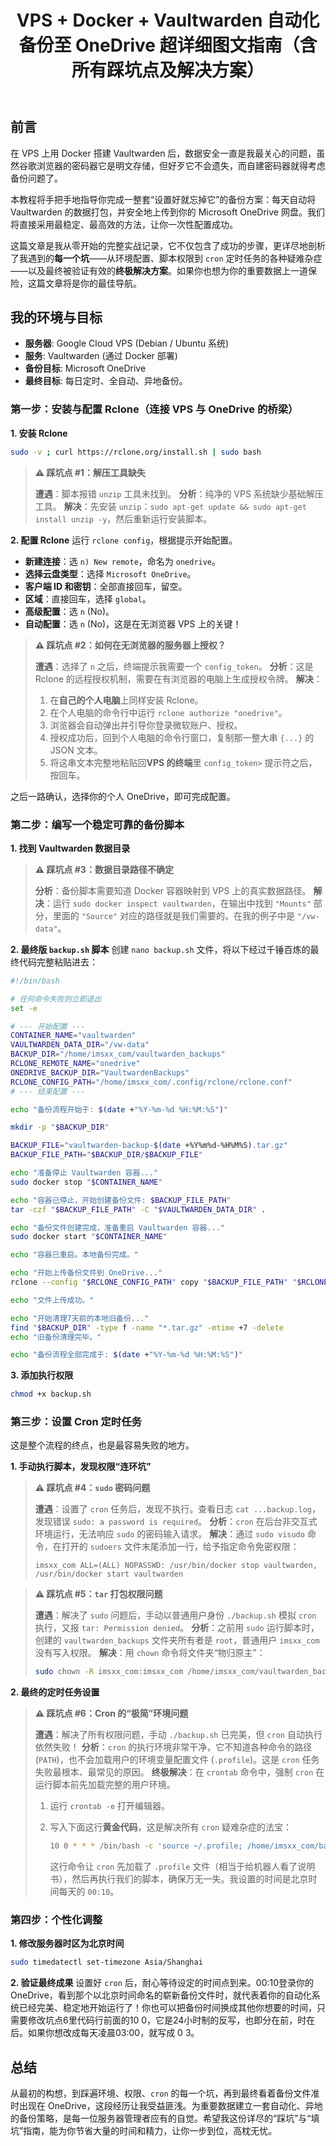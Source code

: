﻿---
title: VPS + Docker + Vaultwarden 自动化备份至 OneDrive 超详细图文指南（含所有踩坑点及解决方案）
published: 2025-07-18
description: 
image: 
tags: [VPS, Docker, Vaultwarden, OneDrive, 笔记]
category: 
draft: false
---
## 前言

在 VPS 上用 Docker 搭建 Vaultwarden 后，数据安全一直是我最关心的问题，虽然谷歌浏览器的密码器它是明文存储，但好歹它不会遗失，而自建密码器就得考虑备份问题了。

本教程将手把手地指导你完成一整套“设置好就忘掉它”的备份方案：每天自动将 Vaultwarden 的数据打包，并安全地上传到你的 Microsoft OneDrive 网盘。我们将直接采用最稳定、最高效的方法，让你一次性配置成功。

这篇文章是我从零开始的完整实战记录，它不仅包含了成功的步骤，更详尽地剖析了我遇到的**每一个坑**——从环境配置、脚本权限到 `cron` 定时任务的各种疑难杂症——以及最终被验证有效的**终极解决方案**。如果你也想为你的重要数据上一道保险，这篇文章将是你的最佳导航。

## 我的环境与目标

* **服务器**: Google Cloud VPS (Debian / Ubuntu 系统)
* **服务**: Vaultwarden (通过 Docker 部署)
* **备份目标**: Microsoft OneDrive
* **最终目标**: 每日定时、全自动、异地备份。

### 第一步：安装与配置 Rclone（连接 VPS 与 OneDrive 的桥梁）

**1. 安装 Rclone**

```bash
sudo -v ; curl https://rclone.org/install.sh | sudo bash
```

> **⚠️ 踩坑点 #1：解压工具缺失**
> 
> **遭遇**：脚本报错 `unzip` 工具未找到。
> **分析**：纯净的 VPS 系统缺少基础解压工具。
> **解决**：先安装 `unzip`：`sudo apt-get update && sudo apt-get install unzip -y`，然后重新运行安装脚本。

**2. 配置 Rclone**
运行 `rclone config`，根据提示开始配置。

* **新建连接**：选 `n) New remote`，命名为 `onedrive`。
* **选择云盘类型**：选择 `Microsoft OneDrive`。
* **客户端 ID 和密钥**：全部直接回车，留空。
* **区域**：直接回车，选择 `global`。
* **高级配置**：选 `n` (No)。
* **自动配置**：选 `n` (No)，这是在无浏览器 VPS 上的关键！

> **⚠️ 踩坑点 #2：如何在无浏览器的服务器上授权？**
> 
> **遭遇**：选择了 `n` 之后，终端提示我需要一个 `config_token`。
> **分析**：这是 Rclone 的远程授权机制，需要在有浏览器的电脑上生成授权令牌。
> **解决**：
> 
> 1. 在**自己的个人电脑**上同样安装 Rclone。
> 2. 在个人电脑的命令行中运行 `rclone authorize "onedrive"`。
> 3. 浏览器会自动弹出并引导你登录微软账户、授权。
> 4. 授权成功后，回到个人电脑的命令行窗口，复制那一整大串 `{...}` 的 JSON 文本。
> 5. 将这串文本完整地粘贴回**VPS 的终端**里 `config_token>` 提示符之后，按回车。

之后一路确认，选择你的个人 OneDrive，即可完成配置。

### 第二步：编写一个稳定可靠的备份脚本

**1. 找到 Vaultwarden 数据目录**

> **⚠️ 踩坑点 #3：数据目录路径不确定**
> 
> **分析**：备份脚本需要知道 Docker 容器映射到 VPS 上的真实数据路径。
> **解决**：运行 `sudo docker inspect vaultwarden`，在输出中找到 `"Mounts"` 部分，里面的 `"Source"` 对应的路径就是我们需要的。在我的例子中是 `"/vw-data"`。

**2. 最终版 `backup.sh` 脚本**
创建 `nano backup.sh` 文件，将以下经过千锤百炼的最终代码完整粘贴进去：

```bash
#!/bin/bash

# 任何命令失败则立即退出
set -e

# --- 开始配置 ---
CONTAINER_NAME="vaultwarden"
VAULTWARDEN_DATA_DIR="/vw-data"
BACKUP_DIR="/home/imsxx_com/vaultwarden_backups"
RCLONE_REMOTE_NAME="onedrive"
ONEDRIVE_BACKUP_DIR="VaultwardenBackups"
RCLONE_CONFIG_PATH="/home/imsxx_com/.config/rclone/rclone.conf"
# --- 结束配置 ---

echo "备份流程开始于: $(date +"%Y-%m-%d %H:%M:%S")"

mkdir -p "$BACKUP_DIR"

BACKUP_FILE="vaultwarden-backup-$(date +%Y%m%d-%H%M%S).tar.gz"
BACKUP_FILE_PATH="$BACKUP_DIR/$BACKUP_FILE"

echo "准备停止 Vaultwarden 容器..."
sudo docker stop "$CONTAINER_NAME"

echo "容器已停止，开始创建备份文件: $BACKUP_FILE_PATH"
tar -czf "$BACKUP_FILE_PATH" -C "$VAULTWARDEN_DATA_DIR" .

echo "备份文件创建完成，准备重启 Vaultwarden 容器..."
sudo docker start "$CONTAINER_NAME"

echo "容器已重启。本地备份完成。"

echo "开始上传备份文件到 OneDrive..."
rclone --config "$RCLONE_CONFIG_PATH" copy "$BACKUP_FILE_PATH" "$RCLONE_REMOTE_NAME:$ONEDRIVE_BACKUP_DIR" --progress

echo "文件上传成功。"

echo "开始清理7天前的本地旧备份..."
find "$BACKUP_DIR" -type f -name "*.tar.gz" -mtime +7 -delete
echo "旧备份清理完毕。"

echo "备份流程全部完成于: $(date +"%Y-%m-%d %H:%M:%S")"
```

**3. 添加执行权限**

```bash
chmod +x backup.sh
```

### 第三步：设置 Cron 定时任务

这是整个流程的终点，也是最容易失败的地方。

**1. 手动执行脚本，发现权限“连环坑”**

> **⚠️ 踩坑点 #4：`sudo` 密码问题**
> 
> **遭遇**：设置了 `cron` 任务后，发现不执行。查看日志 `cat ...backup.log`，发现错误 `sudo: a password is required`。
> **分析**：`cron` 在后台非交互式环境运行，无法响应 `sudo` 的密码输入请求。
> **解决**：通过 `sudo visudo` 命令，在打开的 `sudoers` 文件末尾添加一行，给予指定命令免密权限：
> 
> ```
> imsxx_com ALL=(ALL) NOPASSWD: /usr/bin/docker stop vaultwarden, /usr/bin/docker start vaultwarden
> ```

> **⚠️ 踩坑点 #5：`tar` 打包权限问题**
> 
> **遭遇**：解决了 `sudo` 问题后，手动以普通用户身份 `./backup.sh` 模拟 `cron` 执行，又报 `tar: Permission denied`。
> **分析**：之前用 `sudo` 运行脚本时，创建的 `vaultwarden_backups` 文件夹所有者是 `root`，普通用户 `imsxx_com` 没有写入权限。
> **解决**：用 `chown` 命令将文件夹“物归原主”：
> 
> ```bash
> sudo chown -R imsxx_com:imsxx_com /home/imsxx_com/vaultwarden_backups
> ```

**2. 最终的定时任务设置**

> **⚠️ 踩坑点 #6：Cron 的“极简”环境问题**
> 
> **遭遇**：解决了所有权限问题，手动 `./backup.sh` 已完美，但 `cron` 自动执行依然失败！
> **分析**：`cron` 的执行环境非常干净，它不知道各种命令的路径 (`PATH`)，也不会加载用户的环境变量配置文件 (`.profile`)。这是 `cron` 任务失败最根本、最常见的原因。
> **终极解决**：在 `crontab` 命令中，强制 `cron` 在运行脚本前先加载完整的用户环境。
> 
> 1. 运行 `crontab -e` 打开编辑器。
> 2. 写入下面这行**黄金代码**，这是解决所有 `cron` 疑难杂症的法宝：
>     ```bash
>     10 0 * * * /bin/bash -c 'source ~/.profile; /home/imsxx_com/backup.sh' >> /home/imsxx_com/vaultwarden_backup.log 2>&1
>     ```
>     
>     这行命令让 `cron` 先加载了 `.profile` 文件（相当于给机器人看了说明书），然后再执行我们的脚本，确保万无一失。我设置的时间是北京时间每天的 `00:10`。

### 第四步：个性化调整

**1. 修改服务器时区为北京时间**

```bash
sudo timedatectl set-timezone Asia/Shanghai
```

**2. 验证最终成果**
设置好 `cron` 后，耐心等待设定的时间点到来。00:10登录你的 OneDrive，看到那个以北京时间命名的崭新备份文件时，就代表着你的自动化系统已经完美、稳定地开始运行了！你也可以把备份时间换成其他你想要的时间，只需要修改坑点6里代码行前面的10 0，它是24小时制的反写，也即分在前，时在后。如果你想改成每天凌晨03:00，就写成 0 3。

## 总结

从最初的构想，到踩遍环境、权限、`cron` 的每一个坑，再到最终看着备份文件准时出现在 OneDrive，这段经历让我受益匪浅。为重要数据建立一套自动化、异地的备份策略，是每一位服务器管理者应有的自觉。希望我这份详尽的“踩坑”与“填坑”指南，能为你节省大量的时间和精力，让你一步到位，高枕无忧。
